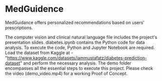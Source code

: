 # MedGuidence

MedGuidance offers personalized recommendations based on users' prescriptions.

The computer vision and clinical natural language file includes the project's presentation slides.
diabetes.ipynb contains the Python code for data analysis. To execute the code, Python and Jupyter Notebook are required. Load the dataset from Kaggle at - "https://www.kaggle.com/datasets/iammustafatz/diabetes-prediction-dataset" and perform the necessary analysis.
The demo folder encompasses all the essential steps to execute this project.
Please check the video (demo_video.mp4) for a working Proof of Concept.
